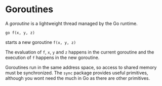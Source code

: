 # Goroutines

A *goroutine* is a lightweight thread managed by the Go runtime.

```go f(x, y, z)```

starts a new goroutine
```f(x, y, z)```

The evaluation of `f`, `x`, `y` and `z` happens in the current goroutine
and the execution of `f` happens in the new goroutine.

Goroutines run in the same address space, so access to shared memory must be synchronized.
The `sync` package provides useful primitives, although you wont need the much in Go as 
there are other primitives.